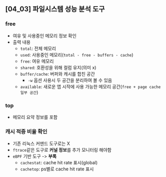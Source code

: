 ## [04_03] 파일시스템 성능 분석 도구

### free
- 여유 및 사용중인 메모리 정보 확인
- 출력 내용
  - `total`: 전체 메모리
  - `used`: 사용중인 메모리(`total - free - buffers - cache`)
  - `free`: 여유 메모리
  - `shared`: 호환성을 위해 컬럼 유지(의미 x)
  - `buffer/cache`: 버퍼와 캐시를 합친 공간
    - `-w` 옵션 사용시 두 공간을 분리하여 볼 수 있음
  - `available`: 새로운 앱 시작에 사용 가능한 메모리 공간(`free + page cache 일부 공간`)

### top
- 메모리 요약 정보를 포함

### 캐시 적중 비율 확인
- 기존 리눅스 커맨드 도구로는 X
- `ftrace`같은 도구로 **커널 정보**를 추가 모니터링 해야함
- `eBPF` 기반 도구 -> **부록**
  - `cachestat`: cache hit rate 표시(global)
  - `cachetop`: ps별로 cache hit rate 표시
